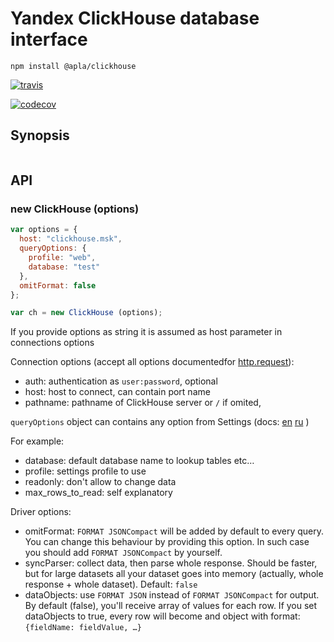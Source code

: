 Yandex ClickHouse database interface
===

```
npm install @apla/clickhouse
```

[![travis](https://travis-ci.org/apla/node-clickhouse.svg)](https://travis-ci.org/apla/node-clickhouse)

[![codecov](https://codecov.io/gh/apla/node-clickhouse/branch/master/graph/badge.svg)](https://codecov.io/gh/apla/node-clickhouse)

Synopsis
---

```javascript

```

API
---

### new ClickHouse (options)

```javascript
var options = {
  host: "clickhouse.msk",
  queryOptions: {
    profile: "web",
    database: "test"
  },
  omitFormat: false
};

var ch = new ClickHouse (options);
```

If you provide options as string it is assumed as host parameter in connections options

Connection options (accept all options documentedfor [http.request](https://nodejs.org/api/http.html#http_http_request_options_callback)):

 * auth:     authentication as `user:password`, optional
 * host:     host to connect, can contain port name
 * pathname: pathname of ClickHouse server or `/` if omited,

`queryOptions` object can contains any option from Settings (docs:
[en](https://clickhouse.yandex/reference_en.html#Settings)
[ru](https://clickhouse.yandex/reference_ru.html#Настройки)
)

For example:

 * database: default database name to lookup tables etc…
 * profile: settings profile to use
 * readonly: don't allow to change data
 * max_rows_to_read: self explanatory

Driver options:

 * omitFormat: `FORMAT JSONCompact` will be added by default to every query.
 You can change this behaviour by providing this option. In such case you should
 add `FORMAT JSONCompact` by yourself.
 * syncParser: collect data, then parse whole response. Should be faster, but for
 large datasets all your dataset goes into memory (actually, whole response + whole dataset).
 Default: `false`
 * dataObjects: use `FORMAT JSON` instead of `FORMAT JSONCompact` for output.
 By default (false), you'll receive array of values for each row. If you set dataObjects
 to true, every row will become and object with format: `{fieldName: fieldValue, …}`
